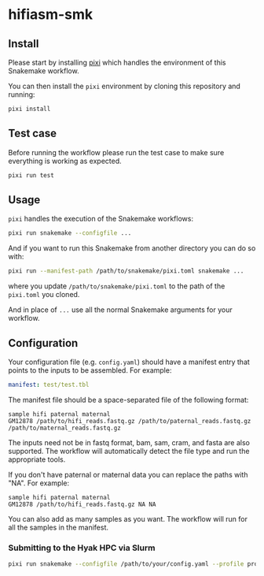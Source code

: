 # hifiasm-smk

## Install

Please start by installing [pixi](https://pixi.sh/latest/) which handles the environment of this Snakemake workflow.

You can then install the `pixi` environment by cloning this repository and running:

```bash
pixi install
```

## Test case

Before running the workflow please run the test case to make sure everything is working as expected.

```bash
pixi run test
```

## Usage

`pixi` handles the execution of the Snakemake workflows:

```bash
pixi run snakemake --configfile ...
```

And if you want to run this Snakemake from another directory you can do so with:

```bash
pixi run --manifest-path /path/to/snakemake/pixi.toml snakemake ...
```

where you update `/path/to/snakemake/pixi.toml` to the path of the `pixi.toml` you cloned.

And in place of `...` use all the normal Snakemake arguments for your workflow.

## Configuration

Your configuration file (e.g. `config.yaml`) should have a manifest entry that points to the inputs to be assembled. For example:

```yaml
manifest: test/test.tbl
```

The manifest file should be a space-separated file of the following format:

```
sample hifi paternal maternal
GM12878 /path/to/hifi_reads.fastq.gz /path/to/paternal_reads.fastq.gz /path/to/maternal_reads.fastq.gz
```

The inputs need not be in fastq format, bam, sam, cram, and fasta are also supported. The workflow will automatically detect the file type and run the appropriate tools.

If you don't have paternal or maternal data you can replace the paths with "NA". For example:

```
sample hifi paternal maternal
GM12878 /path/to/hifi_reads.fastq.gz NA NA
```

You can also add as many samples as you want. The workflow will run for all the samples in the manifest.

### Submitting to the Hyak HPC via Slurm

```bash
pixi run snakemake --configfile /path/to/your/config.yaml --profile profiles/slurm-executor
```
